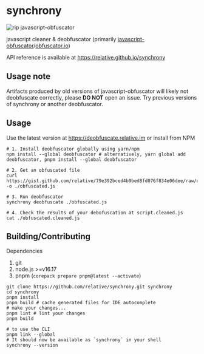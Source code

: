 # synchrony

![rip javascript-obfuscator](/.github/hm.png)

javascript cleaner & deobfuscator (primarily [javascript-obfuscator](https://github.com/javascript-obfuscator/javascript-obfuscator)/[obfuscator.io](https://obfuscator.io))

API reference is available at <https://relative.github.io/synchrony>

## Usage note

Artifacts produced by old versions of javascript-obfuscator will likely not deobfuscate correctly, please **DO NOT** open an issue. Try previous versions of synchrony or another deobfuscator.

## Usage

Use the latest version at <https://deobfuscate.relative.im> or install from NPM

```shell
# 1. Install deobfuscator globally using yarn/npm
npm install --global deobfuscator # alternatively, yarn global add deobfuscator, pnpm install --global deobfuscator

# 2. Get an obfuscated file
curl https://gist.github.com/relative/79e392bced4b9bed8fd076f834e06dee/raw/obfuscated.js -o ./obfuscated.js

# 3. Run deobfuscator
synchrony deobfuscate ./obfuscated.js

# 4. Check the results of your debofuscation at script.cleaned.js
cat ./obfuscated.cleaned.js
```

## Building/Contributing

Dependencies

1. git
2. node.js >=v16.17
3. pnpm (`corepack prepare pnpm@latest --activate`)

```shell
git clone https://github.com/relative/synchrony.git synchrony
cd synchrony
pnpm install
pnpm build # cache generated files for IDE autocomplete
# make your changes...
pnpm lint # lint your changes
pnpm build

# to use the CLI
pnpm link --global
# It should now be available as `synchrony` in your shell
synchrony --version
```
